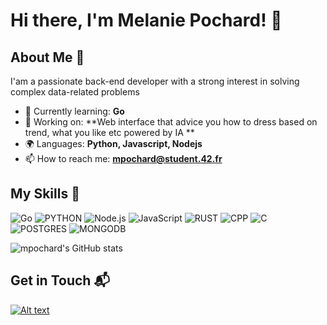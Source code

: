 
<!--
**m3l4n** is a ✨ _special_ ✨ repository because its `README.md` (this file) appears on your GitHub profile.

Here are some ideas to get you started:

- 🔭 I’m currently working on ...
- 🌱 I’m currently learning ...
- 👯 I’m looking to collaborate on ...
- 🤔 I’m looking for help with ...
- 💬 Ask me about ...
- 📫 How to reach me: ...
- 😄 Pronouns: ...
- ⚡ Fun fact: ...
-->
# Hi there, I'm Melanie Pochard! 👋


## About Me 🚀

I'am a passionate back-end developer with a strong interest in solving complex data-related problems

- 🌱 Currently learning: **Go**
- 🔭 Working on: **Web interface that advice you how to dress based on trend, what you like etc powered by IA **
- 🌍 Languages: **Python, Javascript, Nodejs**
- 📫 How to reach me: **mpochard@student.42.fr**


## My Skills 🧠

![Go](https://img.shields.io/badge/Go-00ADD8.svg?style=for-the-badge&logo=Go&logoColor=white)
![PYTHON](https://img.shields.io/badge/Python-3776AB?style=for-the-badge&logo=python&logoColor=white)
![Node.js](https://img.shields.io/badge/Node.js-5FA04E.svg?style=for-the-badge&logo=nodedotjs&logoColor=white)
![JavaScript](https://img.shields.io/badge/JavaScript-F7DF1E.svg?style=for-the-badge&logo=JavaScript&logoColor=black)
![RUST](https://img.shields.io/badge/Rust-000000?style=for-the-badge&logo=rust&logoColor=white)
![CPP](https://img.shields.io/badge/C%2B%2B-00599C?style=for-the-badge&logo=c%2B%2B&logoColor=white)
![C](https://img.shields.io/badge/C-00599C?style=for-the-badge&logo=c&logoColor=white)
![POSTGRES](https://img.shields.io/badge/PostgreSQL-316192?style=for-the-badge&logo=postgresql&logoColor=white)
![MONGODB](https://img.shields.io/badge/MongoDB-4EA94B?style=for-the-badge&logo=mongodb&logoColor=white)






![mpochard's GitHub stats](https://github-readme-stats.vercel.app/api?username=m3L4n&hide=contribs,)

## Get in Touch 📬

<a href="https://www.linkedin.com/in/melanie-pochard/">
<img alt="Alt text" src="https://img.shields.io/badge/LinkedIn-0A66C2.svg?style=for-the-badge&logo=LinkedIn&logoColor=white)"/>
</a>




